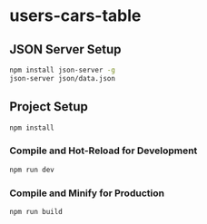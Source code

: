 # users-cars-table

## JSON Server Setup

```sh
npm install json-server -g  
json-server json/data.json 
```

## Project Setup

```sh
npm install
```

### Compile and Hot-Reload for Development

```sh
npm run dev
```

### Compile and Minify for Production

```sh
npm run build
```
